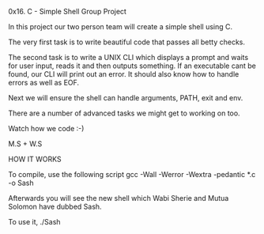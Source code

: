 0x16. C - Simple Shell 
Group Project

In this project our two person team will create a simple shell using C.

The very first task is to write beautiful code that passes all betty checks.

The second task is to write a UNIX CLI which displays a prompt and waits for user input, reads it and then outputs something.
If an executable cant be found, our CLI will print out an error.
It should also know how to handle errors as well as EOF.

Next we will ensure the shell can handle arguments, PATH, exit and env.

There are a number of advanced tasks we might get to working on too.

Watch how we code :-)

M.S + W.S

HOW IT WORKS

To compile, use the following script
 gcc -Wall -Werror -Wextra -pedantic *.c -o Sash

Afterwards you will see the new shell which Wabi Sherie and Mutua Solomon have dubbed Sash.

To use it,
	./Sash
